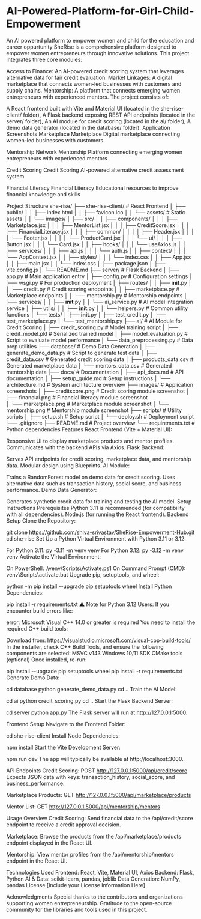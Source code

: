 # AI-Powered-Platform-for-Girl-Child-Empowerment
An AI powered platform to empower women and child for the education and career oppurtunity
SheRise is a comprehensive platform designed to empower women entrepreneurs through innovative solutions. This project integrates three core modules:

Access to Finance: An AI-powered credit scoring system that leverages alternative data for fair credit evaluation.
Market Linkages: A digital marketplace that connects women-led businesses with customers and supply chains.
Mentorship: A platform that connects emerging women entrepreneurs with experienced mentors.
The project consists of:

A React frontend built with Vite and Material UI (located in the she-rise-client/ folder),
A Flask backend exposing REST API endpoints (located in the server/ folder),
An AI module for credit scoring (located in the ai/ folder),
A demo data generator (located in the database/ folder).
Application Screenshots
Marketplace
Marketplace Digital marketplace connecting women-led businesses with customers

Mentorship Network
Mentorship Platform connecting emerging women entrepreneurs with experienced mentors

Credit Scoring
Credit Scoring AI-powered alternative credit assessment system

Financial Literacy
Financial Literacy Educational resources to improve financial knowledge and skills


Project Structure
she-rise/
├── she-rise-client/         # React Frontend
│   ├── public/
│   │   ├── index.html
│   │   ├── favicon.ico
│   │   └── assets/          # Static assets
│   │       └── images/
│   ├── src/
│   │   ├── components/
│   │   │   ├── Marketplace.jsx
│   │   │   ├── MentorList.jsx
│   │   │   ├── CreditScore.jsx
│   │   │   ├── FinancialLiteracy.jsx
│   │   │   ├── common/
│   │   │   │   ├── Header.jsx
│   │   │   │   ├── Footer.jsx
│   │   │   │   └── ProductCard.jsx
│   │   │   └── ui/
│   │   │       ├── Button.jsx
│   │   │       └── Card.jsx
│   │   ├── hooks/
│   │   │   └── useAxios.js
│   │   ├── services/
│   │   │   ├── api.js
│   │   │   └── auth.js
│   │   ├── context/
│   │   │   └── AppContext.jsx
│   │   ├── styles/
│   │   │   └── index.css
│   │   ├── App.jsx
│   │   ├── main.jsx
│   │   └── index.css
│   ├── package.json
│   ├── vite.config.js
│   └── README.md
├── server/                  # Flask Backend
│   ├── app.py               # Main application entry
│   ├── config.py            # Configuration settings
│   ├── wsgi.py              # For production deployment
│   ├── routes/
│   │   ├── __init__.py
│   │   ├── credit.py        # Credit scoring endpoints
│   │   ├── marketplace.py   # Marketplace endpoints
│   │   └── mentorship.py    # Mentorship endpoints
│   ├── services/
│   │   ├── __init__.py
│   │   └── ai_service.py    # AI model integration service
│   ├── utils/
│   │   ├── __init__.py
│   │   └── helpers.py       # Common utility functions
│   └── tests/
│       ├── __init__.py
│       ├── test_credit.py
│       ├── test_marketplace.py
│       └── test_mentorship.py
├── ai/                      # AI Module for Credit Scoring
│   ├── credit_scoring.py    # Model training script
│   ├── credit_model.pkl     # Serialized trained model
│   ├── model_evaluation.py  # Script to evaluate model performance
│   └── data_preprocessing.py # Data prep utilities
├── database/                # Demo Data Generation
│   ├── generate_demo_data.py # Script to generate test data
│   ├── credit_data.csv      # Generated credit scoring data
│   ├── products_data.csv    # Generated marketplace data
│   └── mentors_data.csv     # Generated mentorship data
├── docs/                    # Documentation
│   ├── api_docs.md          # API documentation
│   ├── setup_guide.md       # Setup instructions
│   └── architecture.md      # System architecture overview
├── images/                  # Application screenshots
│   ├── creditscore.png      # Credit scoring module screenshot
│   ├── financial.png        # Financial literacy module screenshot  
│   ├── marketplace.png      # Marketplace module screenshot
│   └── mentorship.png       # Mentorship module screenshot
├── scripts/                 # Utility scripts
│   ├── setup.sh             # Setup script
│   └── deploy.sh            # Deployment script
├── .gitignore
├── README.md                # Project overview
└── requirements.txt         # Python dependencies
Features
React Frontend (Vite + Material UI):

Responsive UI to display marketplace products and mentor profiles.
Communicates with the backend APIs via Axios.
Flask Backend:

Serves API endpoints for credit scoring, marketplace data, and mentorship data.
Modular design using Blueprints.
AI Module:

Trains a RandomForest model on demo data for credit scoring.
Uses alternative data such as transaction history, social score, and business performance.
Demo Data Generator:

Generates synthetic credit data for training and testing the AI model.
Setup Instructions
Prerequisites
Python 3.11 is recommended (for compatibility with all dependencies).
Node.js (for running the React frontend).
Backend Setup
Clone the Repository:

git clone https://github.com/shiva-srivastav/SheRise-Empowerment-Hub.git
cd she-rise
Set Up a Python Virtual Environment with Python 3.11 or 3.12:

For Python 3.11:
py -3.11 -m venv venv
For Python 3.12:
py -3.12 -m venv venv
Activate the Virtual Environment:

On PowerShell:
.\venv\Scripts\Activate.ps1
On Command Prompt (CMD):
venv\Scripts\activate.bat
Upgrade pip, setuptools, and wheel:

python -m pip install --upgrade pip setuptools wheel
Install Python Dependencies:

pip install -r requirements.txt
⚠️ Note for Python 3.12 Users: If you encounter build errors like:

error: Microsoft Visual C++ 14.0 or greater is required
You need to install the required C++ build tools:

Download from: https://visualstudio.microsoft.com/visual-cpp-build-tools/
In the installer, check C++ Build Tools, and ensure the following components are selected:
MSVC v143
Windows 10/11 SDK
CMake tools (optional)
Once installed, re-run:

pip install --upgrade pip setuptools wheel
pip install -r requirements.txt
Generate Demo Data:

cd database
python generate_demo_data.py
cd ..
Train the AI Model:

cd ai
python credit_scoring.py
cd ..
Start the Flask Backend Server:

cd server
python app.py
The Flask server will run at http://127.0.0.1:5000.

Frontend Setup
Navigate to the Frontend Folder:

cd she-rise-client
Install Node Dependencies:

npm install
Start the Vite Development Server:

npm run dev
The app will typically be available at http://localhost:3000.

API Endpoints
Credit Scoring:
POST http://127.0.0.1:5000/api/credit/score
Expects JSON data with keys: transaction_history, social_score, and business_performance.

Marketplace Products:
GET http://127.0.0.1:5000/api/marketplace/products

Mentor List:
GET http://127.0.0.1:5000/api/mentorship/mentors

Usage Overview
Credit Scoring:
Send financial data to the /api/credit/score endpoint to receive a credit approval decision.

Marketplace:
Browse the products from the /api/marketplace/products endpoint displayed in the React UI.

Mentorship:
View mentor profiles from the /api/mentorship/mentors endpoint in the React UI.

Technologies Used
Frontend: React, Vite, Material UI, Axios
Backend: Flask, Python
AI & Data: scikit-learn, pandas, joblib
Data Generation: NumPy, pandas
License
[Include your License Information Here]

Acknowledgments
Special thanks to the contributors and organizations supporting women entrepreneurship.
Gratitude to the open-source community for the libraries and tools used in this project.
